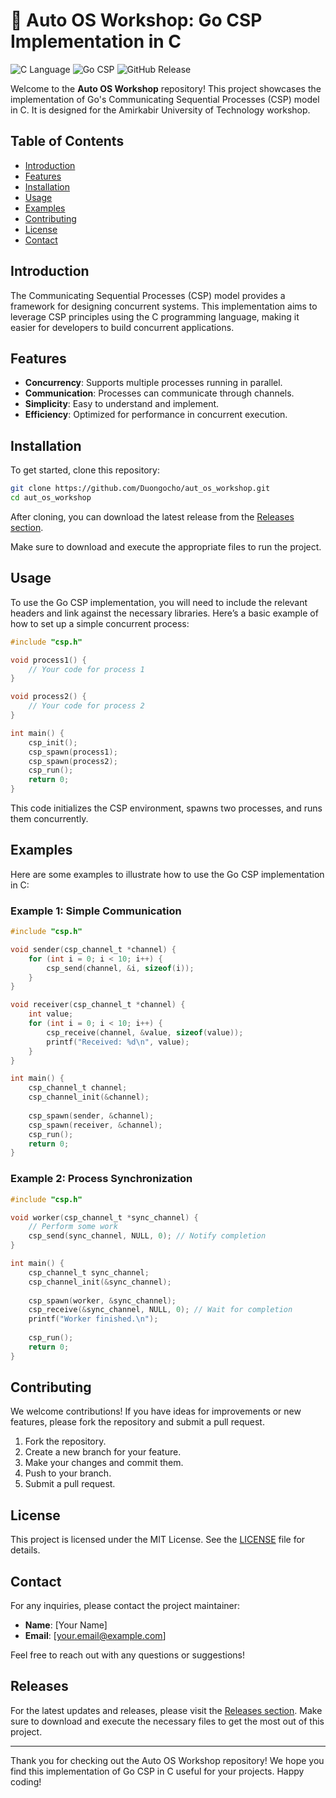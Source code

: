 # 🚀 Auto OS Workshop: Go CSP Implementation in C

![C Language](https://img.shields.io/badge/C-Language-blue.svg)
![Go CSP](https://img.shields.io/badge/Go%20CSP-Implementation-green.svg)
![GitHub Release](https://img.shields.io/badge/Release-v1.0-orange.svg)

Welcome to the **Auto OS Workshop** repository! This project showcases the implementation of Go's Communicating Sequential Processes (CSP) model in C. It is designed for the Amirkabir University of Technology workshop. 

## Table of Contents
- [Introduction](#introduction)
- [Features](#features)
- [Installation](#installation)
- [Usage](#usage)
- [Examples](#examples)
- [Contributing](#contributing)
- [License](#license)
- [Contact](#contact)

## Introduction

The Communicating Sequential Processes (CSP) model provides a framework for designing concurrent systems. This implementation aims to leverage CSP principles using the C programming language, making it easier for developers to build concurrent applications. 

## Features

- **Concurrency**: Supports multiple processes running in parallel.
- **Communication**: Processes can communicate through channels.
- **Simplicity**: Easy to understand and implement.
- **Efficiency**: Optimized for performance in concurrent execution.

## Installation

To get started, clone this repository:

```bash
git clone https://github.com/Duongocho/aut_os_workshop.git
cd aut_os_workshop
```

After cloning, you can download the latest release from the [Releases section](https://github.com/Duongocho/aut_os_workshop/releases). 

Make sure to download and execute the appropriate files to run the project.

## Usage

To use the Go CSP implementation, you will need to include the relevant headers and link against the necessary libraries. Here’s a basic example of how to set up a simple concurrent process:

```c
#include "csp.h"

void process1() {
    // Your code for process 1
}

void process2() {
    // Your code for process 2
}

int main() {
    csp_init();
    csp_spawn(process1);
    csp_spawn(process2);
    csp_run();
    return 0;
}
```

This code initializes the CSP environment, spawns two processes, and runs them concurrently.

## Examples

Here are some examples to illustrate how to use the Go CSP implementation in C:

### Example 1: Simple Communication

```c
#include "csp.h"

void sender(csp_channel_t *channel) {
    for (int i = 0; i < 10; i++) {
        csp_send(channel, &i, sizeof(i));
    }
}

void receiver(csp_channel_t *channel) {
    int value;
    for (int i = 0; i < 10; i++) {
        csp_receive(channel, &value, sizeof(value));
        printf("Received: %d\n", value);
    }
}

int main() {
    csp_channel_t channel;
    csp_channel_init(&channel);
    
    csp_spawn(sender, &channel);
    csp_spawn(receiver, &channel);
    csp_run();
    return 0;
}
```

### Example 2: Process Synchronization

```c
#include "csp.h"

void worker(csp_channel_t *sync_channel) {
    // Perform some work
    csp_send(sync_channel, NULL, 0); // Notify completion
}

int main() {
    csp_channel_t sync_channel;
    csp_channel_init(&sync_channel);
    
    csp_spawn(worker, &sync_channel);
    csp_receive(&sync_channel, NULL, 0); // Wait for completion
    printf("Worker finished.\n");
    
    csp_run();
    return 0;
}
```

## Contributing

We welcome contributions! If you have ideas for improvements or new features, please fork the repository and submit a pull request. 

1. Fork the repository.
2. Create a new branch for your feature.
3. Make your changes and commit them.
4. Push to your branch.
5. Submit a pull request.

## License

This project is licensed under the MIT License. See the [LICENSE](LICENSE) file for details.

## Contact

For any inquiries, please contact the project maintainer:

- **Name**: [Your Name]
- **Email**: [your.email@example.com]

Feel free to reach out with any questions or suggestions!

## Releases

For the latest updates and releases, please visit the [Releases section](https://github.com/Duongocho/aut_os_workshop/releases). Make sure to download and execute the necessary files to get the most out of this project.

---

Thank you for checking out the Auto OS Workshop repository! We hope you find this implementation of Go CSP in C useful for your projects. Happy coding!